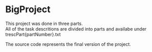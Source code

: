 # BigProject

This project was done in three parts.  
All of the task descritions are divided into parts and availabe under trescPart{partNumber}.txt

The source code represents the final version of the project.